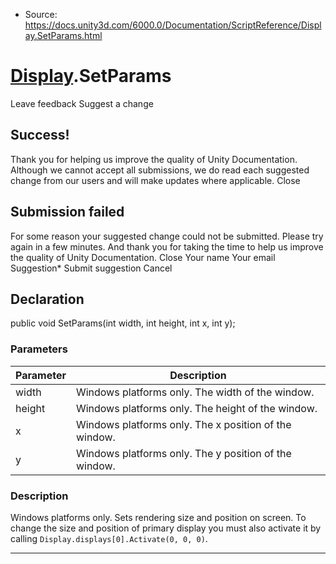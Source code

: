 * Source: https://docs.unity3d.com/6000.0/Documentation/ScriptReference/Display.SetParams.html

#  [Display](https://docs.unity3d.com/6000.0/Documentation/ScriptReference/Display.html).SetParams
Leave feedback
Suggest a change
## Success!
Thank you for helping us improve the quality of Unity Documentation. Although we cannot accept all submissions, we do read each suggested change from our users and will make updates where applicable.
Close
## Submission failed
For some reason your suggested change could not be submitted. Please <a>try again</a> in a few minutes. And thank you for taking the time to help us improve the quality of Unity Documentation.
Close
Your name Your email Suggestion* Submit suggestion
Cancel
## Declaration
public void SetParams(int width, int height, int x, int y); 
### Parameters
Parameter | Description  
---|---  
width | Windows platforms only. The width of the window.  
height | Windows platforms only. The height of the window.  
x | Windows platforms only. The x position of the window.  
y | Windows platforms only. The y position of the window.  
### Description
Windows platforms only. Sets rendering size and position on screen.
To change the size and position of primary display you must also activate it by calling `Display.displays[0].Activate(0, 0, 0)`.
* * *
